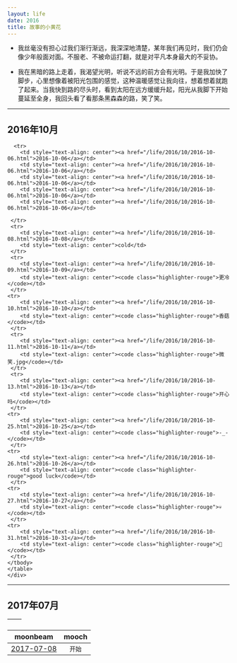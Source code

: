```yaml
---
layout: life
date: 2016
title: 故事的小黄花
---
```


- 我丝毫没有担心过我们渐行渐远，我深深地清楚，某年我们再见时，我们仍会像少年般面对面。不服老、不被命运打翻，就是对平凡本身最大的不妥协。

- 我在黑暗的路上走着，我渴望光明，听说不远的前方会有光明。于是我加快了脚步，心里想像着被阳光包围的感觉，这种温暖感觉让我向往，想着想着就跑了起来。当我快到路的尽头时，看到太阳在远方缓缓升起，阳光从我脚下开始蔓延至全身，我回头看了看那条黑森森的路，笑了笑。


----------
 <div class='lifelog'>
  <h2 id="section-1">2016年10月</h2>
	<table>
	  <thead>
		<tr>
		  <th style="text-align: center"></th>
		  <th style="text-align: center"></th>
		</tr>
      </thead>
    <tbody>

      <tr>
        <td style="text-align: center"><a href="/life/2016/10/2016-10-06.html">2016-10-06</a></td>
        <td style="text-align: center"><a href="/life/2016/10/2016-10-06.html">2016-10-06</a></td>
        <td style="text-align: center"><a href="/life/2016/10/2016-10-06.html">2016-10-06</a></td>
        <td style="text-align: center"><a href="/life/2016/10/2016-10-06.html">2016-10-06</a></td>
        <td style="text-align: center"><a href="/life/2016/10/2016-10-06.html">2016-10-06</a></td>
        
     </tr>
     <tr>
        <td style="text-align: center"><a href="/life/2016/10/2016-10-08.html">2016-10-08</a></td>
        <td style="text-align: center">cold</td>
     </tr>
     <tr>
        <td style="text-align: center"><a href="/life/2016/10/2016-10-09.html">2016-10-09</a></td>
        <td style="text-align: center"><code class="highlighter-rouge">更冷</code></td>
     </tr>
    <tr>
        <td style="text-align: center"><a href="/life/2016/10/2016-10-10.html">2016-10-10</a></td>
        <td style="text-align: center"><code class="highlighter-rouge">香菇</code></td>
     </tr>
     <tr>
        <td style="text-align: center"><a href="/life/2016/10/2016-10-11.html">2016-10-11</a></td>
        <td style="text-align: center"><code class="highlighter-rouge">微笑.jpg</code></td>
     </tr>
     <tr>
        <td style="text-align: center"><a href="/life/2016/10/2016-10-13.html">2016-10-13</a></td>
        <td style="text-align: center"><code class="highlighter-rouge">开心吗</code></td>
     </tr>
    <tr>
        <td style="text-align: center"><a href="/life/2016/10/2016-10-25.html">2016-10-25</a></td>
        <td style="text-align: center"><code class="highlighter-rouge">-_-</code></td>
     </tr>
    <tr>
        <td style="text-align: center"><a href="/life/2016/10/2016-10-26.html">2016-10-26</a></td>
        <td style="text-align: center"><code class="highlighter-rouge">good luck</code></td>
     </tr>
    <tr>
        <td style="text-align: center"><a href="/life/2016/10/2016-10-27.html">2016-10-27</a></td>
        <td style="text-align: center"><code class="highlighter-rouge">💀</code></td>
     </tr>
    <tr>
        <td style="text-align: center"><a href="/life/2016/10/2016-10-31.html">2016-10-31</a></td>
        <td style="text-align: center"><code class="highlighter-rouge">🎈</code></td>
     </tr>
    </tbody>
    </table>
    </div>
****
 <div class='lifelog'>
  <h2 id="section-1">2017年07月</h2>
	<table>
	  <thead>
		<tr>
		  <th style="text-align: center">moonbeam</th>
		  <th style="text-align: center">mooch</th>
		</tr>
      </thead>
      <tr>
        <td style="text-align: center"><a href="/life/2017/07/2017-07-08.html">2017-07-08</a></td>
        <td style="text-align: center"><code class="highlighter-rouge">开始</code></td>
     </tr>
    </table>
    </div>
